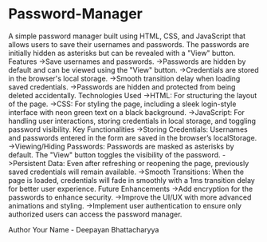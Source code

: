 ﻿# Password-Manager
A simple password manager built using HTML, CSS, and JavaScript that allows users to save their usernames and passwords. The passwords are initially hidden as asterisks but can be revealed with a "View" button.
Features
->Save usernames and passwords.
->Passwords are hidden by default and can be viewed using the "View" button.
->Credentials are stored in the browser's local storage.
->Smooth transition delay when loading saved credentials.
->Passwords are hidden and protected from being deleted accidentally.
Technologies Used
->HTML: For structuring the layout of the page.
->CSS: For styling the page, including a sleek login-style interface with neon green text on a black background.
->JavaScript: For handling user interactions, storing credentials in local storage, and toggling password visibility.
Key Functionalities
->Storing Credentials: Usernames and passwords entered in the form are saved in the browser’s localStorage.
->Viewing/Hiding Passwords: Passwords are masked as asterisks by default. The "View" button toggles the visibility of the password.
->Persistent Data: Even after refreshing or reopening the page, previously saved credentials will remain available.
->Smooth Transitions: When the page is loaded, credentials will fade in smoothly with a 1ms transition delay for better user experience.
Future Enhancements
->Add encryption for the passwords to enhance security.
->Improve the UI/UX with more advanced animations and styling.
->Implement user authentication to ensure only authorized users can access the password manager.

Author
Your Name - Deepayan Bhattacharyya
